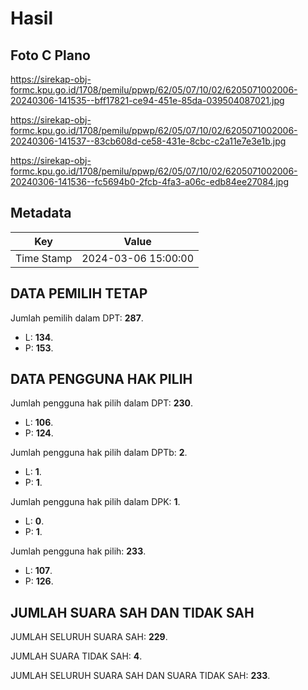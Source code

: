 # Hasil

## Foto C Plano

https://sirekap-obj-formc.kpu.go.id/1708/pemilu/ppwp/62/05/07/10/02/6205071002006-20240306-141535--bff17821-ce94-451e-85da-039504087021.jpg

https://sirekap-obj-formc.kpu.go.id/1708/pemilu/ppwp/62/05/07/10/02/6205071002006-20240306-141537--83cb608d-ce58-431e-8cbc-c2a11e7e3e1b.jpg

https://sirekap-obj-formc.kpu.go.id/1708/pemilu/ppwp/62/05/07/10/02/6205071002006-20240306-141536--fc5694b0-2fcb-4fa3-a06c-edb84ee27084.jpg


## Metadata

| Key        | Value               |
| ---------- | ------------------- |
| Time Stamp | 2024-03-06 15:00:00 |


## DATA PEMILIH TETAP

Jumlah pemilih dalam DPT: **287**.
 * L: **134**.
 * P: **153**.

## DATA PENGGUNA HAK PILIH

Jumlah pengguna hak pilih dalam DPT: **230**.
 * L: **106**.
 * P: **124**.

Jumlah pengguna hak pilih dalam DPTb: **2**.
 * L: **1**.
 * P: **1**.

Jumlah pengguna hak pilih dalam DPK: **1**.
 * L: **0**.
 * P: **1**.

Jumlah pengguna hak pilih: **233**.
 * L: **107**.
 * P: **126**.

## JUMLAH SUARA SAH DAN TIDAK SAH

JUMLAH SELURUH SUARA SAH: **229**.

JUMLAH SUARA TIDAK SAH: **4**.

JUMLAH SELURUH SUARA SAH DAN SUARA TIDAK SAH: **233**.


